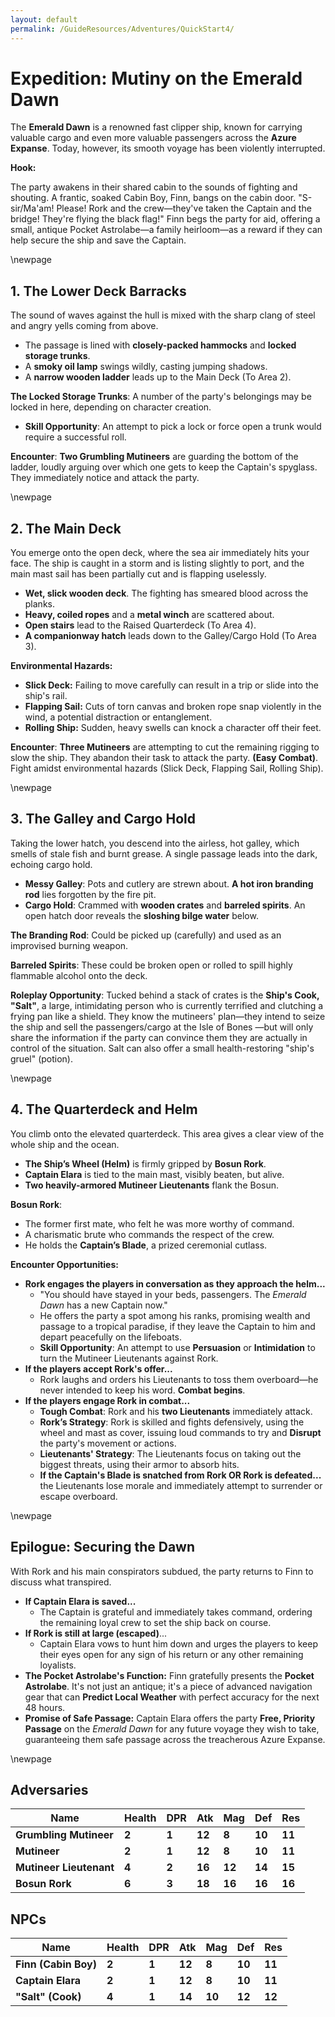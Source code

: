 ```yaml
---
layout: default
permalink: /GuideResources/Adventures/QuickStart4/
---
```

# Expedition: Mutiny on the Emerald Dawn


The **Emerald Dawn** is a renowned fast clipper ship, known for carrying valuable cargo and even more valuable passengers across the **Azure Expanse**. Today, however, its smooth voyage has been violently interrupted.

**Hook:**

The party awakens in their shared cabin to the sounds of fighting and shouting. A frantic, soaked Cabin Boy, Finn, bangs on the cabin door. "S-sir/Ma'am! Please! Rork and the crew—they've taken the Captain and the bridge! They're flying the black flag!" Finn begs the party for aid, offering a small, antique Pocket Astrolabe—a family heirloom—as a reward if they can help secure the ship and save the Captain.

\newpage

## 1. The Lower Deck Barracks

The sound of waves against the hull is mixed with the sharp clang of steel and angry yells coming from above.

- The passage is lined with **closely-packed hammocks** and **locked storage trunks**.
- A **smoky oil lamp** swings wildly, casting jumping shadows.
- A **narrow wooden ladder** leads up to the Main Deck (To Area 2).

**The Locked Storage Trunks**: A number of the party's belongings may be locked in here, depending on character creation.

- **Skill Opportunity**: An attempt to pick a lock or force open a trunk would require a successful roll.

**Encounter**: **Two Grumbling Mutineers** are guarding the bottom of the ladder, loudly arguing over which one gets to keep the Captain's spyglass. They immediately notice and attack the party.

\newpage

## 2. The Main Deck

You emerge onto the open deck, where the sea air immediately hits your face. The ship is caught in a storm and is listing slightly to port, and the main mast sail has been partially cut and is flapping uselessly.

- **Wet, slick wooden deck**. The fighting has smeared blood across the planks.
- **Heavy, coiled ropes** and a **metal winch** are scattered about.
- **Open stairs** lead to the Raised Quarterdeck (To Area 4).
- **A companionway hatch** leads down to the Galley/Cargo Hold (To Area 3).

**Environmental Hazards:**

- **Slick Deck:** Failing to move carefully can result in a trip or slide into the ship's rail.
- **Flapping Sail:** Cuts of torn canvas and broken rope snap violently in the wind, a potential distraction or entanglement.
- **Rolling Ship:** Sudden, heavy swells can knock a character off their feet.

**Encounter**: **Three Mutineers** are attempting to cut the remaining rigging to slow the ship. They abandon their task to attack the party. **(Easy Combat)**. Fight amidst environmental hazards (Slick Deck, Flapping Sail, Rolling Ship).

\newpage

## 3. The Galley and Cargo Hold

Taking the lower hatch, you descend into the airless, hot galley, which smells of stale fish and burnt grease. A single passage leads into the dark, echoing cargo hold.

- **Messy Galley**: Pots and cutlery are strewn about. **A hot iron branding rod** lies forgotten by the fire pit.
- **Cargo Hold**: Crammed with **wooden crates** and **barreled spirits**. An open hatch door reveals the **sloshing bilge water** below.

**The Branding Rod**: Could be picked up (carefully) and used as an improvised burning weapon.

**Barreled Spirits**: These could be broken open or rolled to spill highly flammable alcohol onto the deck.

**Roleplay Opportunity**: Tucked behind a stack of crates is the **Ship's Cook, "Salt"**, a large, intimidating person who is currently terrified and clutching a frying pan like a shield. They know the mutineers' plan—they intend to seize the ship and sell the passengers/cargo at the Isle of Bones —but will only share the information if the party can convince them they are actually in control of the situation. Salt can also offer a small health-restoring "ship's gruel" (potion).

\newpage

## 4. The Quarterdeck and Helm

You climb onto the elevated quarterdeck. This area gives a clear view of the whole ship and the ocean.

- **The Ship’s Wheel (Helm)** is firmly gripped by **Bosun Rork**.
- **Captain Elara** is tied to the main mast, visibly beaten, but alive.
- **Two heavily-armored Mutineer Lieutenants** flank the Bosun.

**Bosun Rork**:

- The former first mate, who felt he was more worthy of command.
- A charismatic brute who commands the respect of the crew.
- He holds the **Captain’s Blade**, a prized ceremonial cutlass.

**Encounter Opportunities:**

- **Rork engages the players in conversation as they approach the helm...**
    - "You should have stayed in your beds, passengers. The _Emerald Dawn_ has a new Captain now."
    - He offers the party a spot among his ranks, promising wealth and passage to a tropical paradise, if they leave the Captain to him and depart peacefully on the lifeboats.
    - **Skill Opportunity**: An attempt to use **Persuasion** or **Intimidation** to turn the Mutineer Lieutenants against Rork.
- **If the players accept Rork's offer...**
    - Rork laughs and orders his Lieutenants to toss them overboard—he never intended to keep his word. **Combat begins**.
- **If the players engage Rork in combat...**
    - **Tough Combat**: Rork and his **two Lieutenants** immediately attack.
    - **Rork’s Strategy**: Rork is skilled and fights defensively, using the wheel and mast as cover, issuing loud commands to try and **Disrupt** the party's movement or actions.
    - **Lieutenants' Strategy**: The Lieutenants focus on taking out the biggest threats, using their armor to absorb hits.
    - **If the Captain's Blade is snatched from Rork OR Rork is defeated...** the Lieutenants lose morale and immediately attempt to surrender or escape overboard.

\newpage

## Epilogue: Securing the Dawn

With Rork and his main conspirators subdued, the party returns to Finn to discuss what transpired.

- **If Captain Elara is saved...**
    - The Captain is grateful and immediately takes command, ordering the remaining loyal crew to set the ship back on course.
- **If Rork is still at large (escaped)**...
    - Captain Elara vows to hunt him down and urges the players to keep their eyes open for any sign of his return or any other remaining loyalists.
- **The Pocket Astrolabe's Function:** Finn gratefully presents the **Pocket Astrolabe**. It's not just an antique; it's a piece of advanced navigation gear that can **Predict Local Weather** with perfect accuracy for the next 48 hours.
- **Promise of Safe Passage:** Captain Elara offers the party **Free, Priority Passage** on the _Emerald Dawn_ for any future voyage they wish to take, guaranteeing them safe passage across the treacherous Azure Expanse.

\newpage

## Adversaries

| **Name**                | **Health** | **DPR** | **Atk** | **Mag** | **Def** | **Res** |
| ----------------------- | ---------- | ------- | ------- | ------- | ------- | ------- |
| **Grumbling Mutineer**  | **2**      | **1**   | **12**  | **8**   | **10**  | **11**  |
| **Mutineer**            | **2**      | **1**   | **12**  | **8**   | **10**  | **11**  |
| **Mutineer Lieutenant** | **4**      | **2**   | **16**  | **12**  | **14**  | **15**  |
| **Bosun Rork**          | **6**      | **3**   | **18**  | **16**  | **16**  | **16**  |
## NPCs

|**Name**|**Health**|**DPR**|**Atk**|**Mag**|**Def**|**Res**|
|---|---|---|---|---|---|---|
|**Finn (Cabin Boy)**|**2**|**1**|**12**|**8**|**10**|**11**|
|**Captain Elara**|**2**|**1**|**12**|**8**|**10**|**11**|
|**"Salt" (Cook)**|**4**|**1**|**14**|**10**|**12**|**12**|
